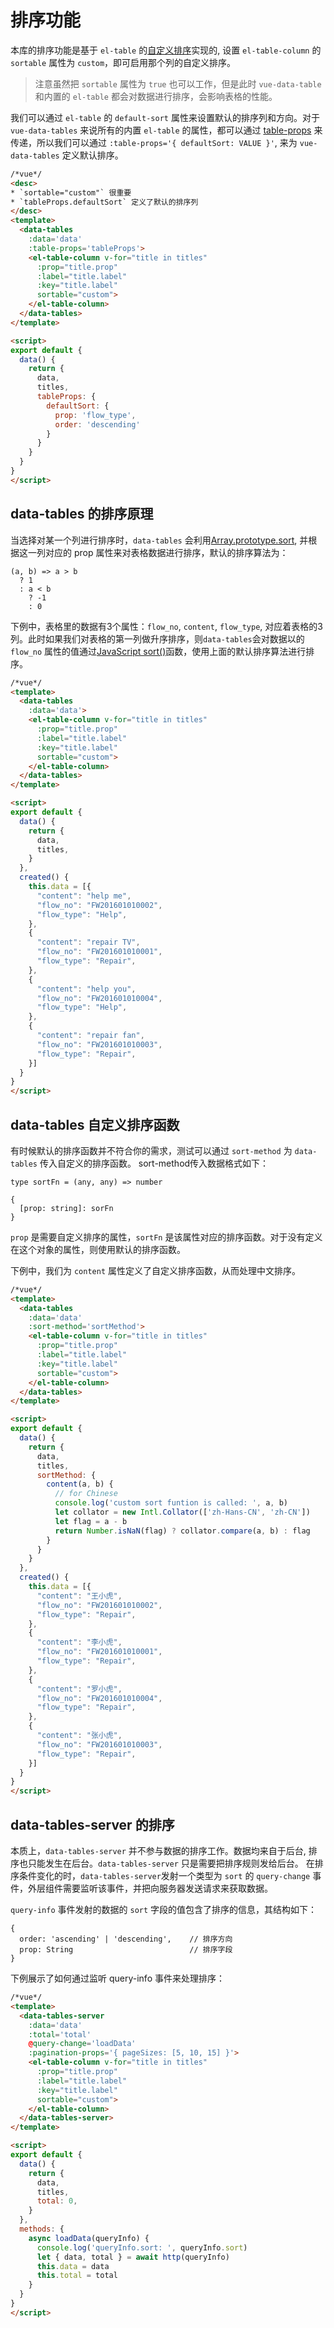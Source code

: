 # 排序功能

本库的排序功能是基于 `el-table` 的[自定义排序](http://element.eleme.io/#/zh-CN/component/table#pai-xu)实现的, 设置 `el-table-column` 的 `sortable` 属性为 `custom`，即可启用那个列的自定义排序。

> 注意虽然把 `sortable` 属性为 `true` 也可以工作，但是此时 `vue-data-table` 和内置的 `el-table` 都会对数据进行排序，会影响表格的性能。

我们可以通过 `el-table` 的 `default-sort` 属性来设置默认的排序列和方向。对于 `vue-data-tables` 来说所有的内置 `el-table` 的属性，都可以通过 <a href='/#/zh-cn/basic?id=传递-prop-给内置的-el-table'>table-props</a> 来传递，所以我们可以通过 `:table-props='{ defaultSort: VALUE }'`, 来为  `vue-data-tables` 定义默认排序。

```html
/*vue*/
<desc>
* `sortable="custom"` 很重要
* `tableProps.defaultSort` 定义了默认的排序列
</desc>
<template>
  <data-tables
    :data='data'
    :table-props='tableProps'>
    <el-table-column v-for="title in titles"
      :prop="title.prop"
      :label="title.label"
      :key="title.label"
      sortable="custom">
    </el-table-column>
  </data-tables>
</template>

<script>
export default {
  data() {
    return {
      data,
      titles,
      tableProps: {
        defaultSort: {
          prop: 'flow_type',
          order: 'descending'
        }
      }
    }
  }
}
</script>
```

## data-tables 的排序原理
当选择对某一个列进行排序时，`data-tables` 会利用[Array.prototype.sort](https://developer.mozilla.org/zh-CN/docs/Web/JavaScript/Reference/Global_Objects/Array/sort), 并根据这一列对应的 prop 属性来对表格数据进行排序，默认的排序算法为：

```
(a, b) => a > b
  ? 1
  : a < b
    ? -1
    : 0
```

下例中，表格里的数据有3个属性：`flow_no`, `content`, `flow_type`, 对应着表格的3列。此时如果我们对表格的第一列做升序排序，则`data-tables`会对数据以的 `flow_no` 属性的值通过[JavaScript sort()](https://developer.mozilla.org/zh-CN/docs/Web/JavaScript/Reference/Global_Objects/Array/sort)函数，使用上面的默认排序算法进行排序。

```html
/*vue*/
<template>
  <data-tables
    :data='data'>
    <el-table-column v-for="title in titles"
      :prop="title.prop"
      :label="title.label"
      :key="title.label"
      sortable="custom">
    </el-table-column>
  </data-tables>
</template>

<script>
export default {
  data() {
    return {
      data,
      titles,
    }
  },
  created() {
    this.data = [{
      "content": "help me",
      "flow_no": "FW201601010002",
      "flow_type": "Help",
    },
    {
      "content": "repair TV",
      "flow_no": "FW201601010001",
      "flow_type": "Repair",
    },
    {
      "content": "help you",
      "flow_no": "FW201601010004",
      "flow_type": "Help",
    },
    {
      "content": "repair fan",
      "flow_no": "FW201601010003",
      "flow_type": "Repair",
    }]
  }
}
</script>
```

## data-tables 自定义排序函数
有时候默认的排序函数并不符合你的需求，测试可以通过 `sort-method` 为 `data-tables` 传入自定义的排序函数。
sort-method传入数据格式如下：

```
type sortFn = (any, any) => number

{
  [prop: string]: sorFn
}
```

`prop` 是需要自定义排序的属性，`sortFn` 是该属性对应的排序函数。对于没有定义在这个对象的属性，则使用默认的排序函数。

下例中，我们为 `content` 属性定义了自定义排序函数，从而处理中文排序。

```html
/*vue*/
<template>
  <data-tables
    :data='data'
    :sort-method='sortMethod'>
    <el-table-column v-for="title in titles"
      :prop="title.prop"
      :label="title.label"
      :key="title.label"
      sortable="custom">
    </el-table-column>
  </data-tables>
</template>

<script>
export default {
  data() {
    return {
      data,
      titles,
      sortMethod: {
        content(a, b) {
          // for Chinese
          console.log('custom sort funtion is called: ', a, b)
          let collator = new Intl.Collator(['zh-Hans-CN', 'zh-CN'])
          let flag = a - b
          return Number.isNaN(flag) ? collator.compare(a, b) : flag
        }
      }
    }
  },
  created() {
    this.data = [{
      "content": "王小虎",
      "flow_no": "FW201601010002",
      "flow_type": "Repair",
    },
    {
      "content": "李小虎",
      "flow_no": "FW201601010001",
      "flow_type": "Repair",
    },
    {
      "content": "罗小虎",
      "flow_no": "FW201601010004",
      "flow_type": "Repair",
    },
    {
      "content": "张小虎",
      "flow_no": "FW201601010003",
      "flow_type": "Repair",
    }]
  }
}
</script>
```

## data-tables-server 的排序
本质上，`data-tables-server` 并不参与数据的排序工作。数据均来自于后台, 排序也只能发生在后台。`data-tables-server` 只是需要把排序规则发给后台。
在排序条件变化的时，`data-tables-server`发射一个类型为 `sort` 的 `query-change` 事件，外层组件需要监听该事件，并把向服务器发送请求来获取数据。

`query-info` 事件发射的数据的 `sort` 字段的值包含了排序的信息，其结构如下：

```
{
  order: 'ascending' | 'descending',    // 排序方向
  prop: String                          // 排序字段
}
```

下例展示了如何通过监听 query-info 事件来处理排序：

```html
/*vue*/
<template>
  <data-tables-server
    :data='data'
    :total='total'
    @query-change='loadData'
    :pagination-props='{ pageSizes: [5, 10, 15] }'>
    <el-table-column v-for="title in titles"
      :prop="title.prop"
      :label="title.label"
      :key="title.label"
      sortable="custom">
    </el-table-column>
  </data-tables-server>
</template>

<script>
export default {
  data() {
    return {
      data,
      titles,
      total: 0,
    }
  },
  methods: {
    async loadData(queryInfo) {
      console.log('queryInfo.sort: ', queryInfo.sort)
      let { data, total } = await http(queryInfo)
      this.data = data
      this.total = total
    }
  }
}
</script>
```
